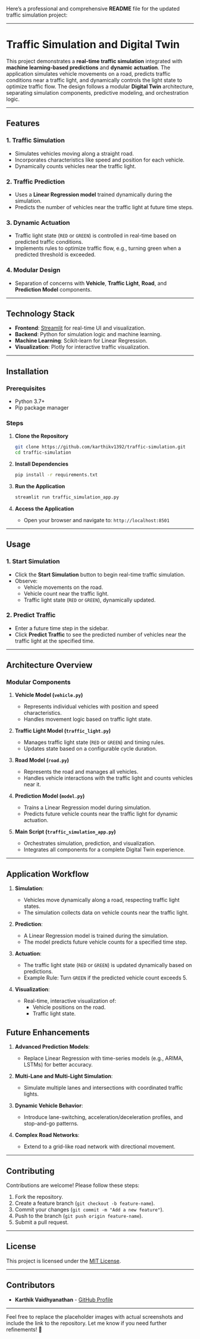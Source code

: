 Here’s a professional and comprehensive **README** file for the updated traffic simulation project:

---

# Traffic Simulation and Digital Twin

This project demonstrates a **real-time traffic simulation** integrated with **machine learning-based predictions** and **dynamic actuation**. The application simulates vehicle movements on a road, predicts traffic conditions near a traffic light, and dynamically controls the light state to optimize traffic flow. The design follows a modular **Digital Twin** architecture, separating simulation components, predictive modeling, and orchestration logic.

---

## Features

### 1. **Traffic Simulation**
- Simulates vehicles moving along a straight road.
- Incorporates characteristics like speed and position for each vehicle.
- Dynamically counts vehicles near the traffic light.

### 2. **Traffic Prediction**
- Uses a **Linear Regression model** trained dynamically during the simulation.
- Predicts the number of vehicles near the traffic light at future time steps.

### 3. **Dynamic Actuation**
- Traffic light state (`RED` or `GREEN`) is controlled in real-time based on predicted traffic conditions.
- Implements rules to optimize traffic flow, e.g., turning green when a predicted threshold is exceeded.

### 4. **Modular Design**
- Separation of concerns with **Vehicle**, **Traffic Light**, **Road**, and **Prediction Model** components.

---

## Technology Stack

- **Frontend**: [Streamlit](https://streamlit.io/) for real-time UI and visualization.
- **Backend**: Python for simulation logic and machine learning.
- **Machine Learning**: Scikit-learn for Linear Regression.
- **Visualization**: Plotly for interactive traffic visualization.

---

## Installation

### Prerequisites
- Python 3.7+
- Pip package manager

### Steps

1. **Clone the Repository**
   ```bash
   git clone https://github.com/karthikv1392/traffic-simulation.git
   cd traffic-simulation
   ```

2. **Install Dependencies**
   ```bash
   pip install -r requirements.txt
   ```

3. **Run the Application**
   ```bash
   streamlit run traffic_simulation_app.py
   ```

4. **Access the Application**
   - Open your browser and navigate to: `http://localhost:8501`

---

## Usage

### 1. **Start Simulation**
- Click the **Start Simulation** button to begin real-time traffic simulation.
- Observe:
  - Vehicle movements on the road.
  - Vehicle count near the traffic light.
  - Traffic light state (`RED` or `GREEN`), dynamically updated.

### 2. **Predict Traffic**
- Enter a future time step in the sidebar.
- Click **Predict Traffic** to see the predicted number of vehicles near the traffic light at the specified time.

---

## Architecture Overview

### **Modular Components**

1. **Vehicle Model (`vehicle.py`)**
   - Represents individual vehicles with position and speed characteristics.
   - Handles movement logic based on traffic light state.

2. **Traffic Light Model (`traffic_light.py`)**
   - Manages traffic light state (`RED` or `GREEN`) and timing rules.
   - Updates state based on a configurable cycle duration.

3. **Road Model (`road.py`)**
   - Represents the road and manages all vehicles.
   - Handles vehicle interactions with the traffic light and counts vehicles near it.

4. **Prediction Model (`model.py`)**
   - Trains a Linear Regression model during simulation.
   - Predicts future vehicle counts near the traffic light for dynamic actuation.

5. **Main Script (`traffic_simulation_app.py`)**
   - Orchestrates simulation, prediction, and visualization.
   - Integrates all components for a complete Digital Twin experience.

---

## Application Workflow

1. **Simulation**:
   - Vehicles move dynamically along a road, respecting traffic light states.
   - The simulation collects data on vehicle counts near the traffic light.

2. **Prediction**:
   - A Linear Regression model is trained during the simulation.
   - The model predicts future vehicle counts for a specified time step.

3. **Actuation**:
   - The traffic light state (`RED` or `GREEN`) is updated dynamically based on predictions.
   - Example Rule: Turn `GREEN` if the predicted vehicle count exceeds 5.

4. **Visualization**:
   - Real-time, interactive visualization of:
     - Vehicle positions on the road.
     - Traffic light state.

## Future Enhancements

1. **Advanced Prediction Models**:
   - Replace Linear Regression with time-series models (e.g., ARIMA, LSTMs) for better accuracy.

2. **Multi-Lane and Multi-Light Simulation**:
   - Simulate multiple lanes and intersections with coordinated traffic lights.

3. **Dynamic Vehicle Behavior**:
   - Introduce lane-switching, acceleration/deceleration profiles, and stop-and-go patterns.

4. **Complex Road Networks**:
   - Extend to a grid-like road network with directional movement.

---

## Contributing

Contributions are welcome! Please follow these steps:

1. Fork the repository.
2. Create a feature branch (`git checkout -b feature-name`).
3. Commit your changes (`git commit -m "Add a new feature"`).
4. Push to the branch (`git push origin feature-name`).
5. Submit a pull request.

---

## License

This project is licensed under the [MIT License](LICENSE).

---

## Contributors

- **Karthik Vaidhyanathan** - [GitHub Profile](https://github.com/karthikv1392)

---

Feel free to replace the placeholder images with actual screenshots and include the link to the repository. Let me know if you need further refinements! 🚦